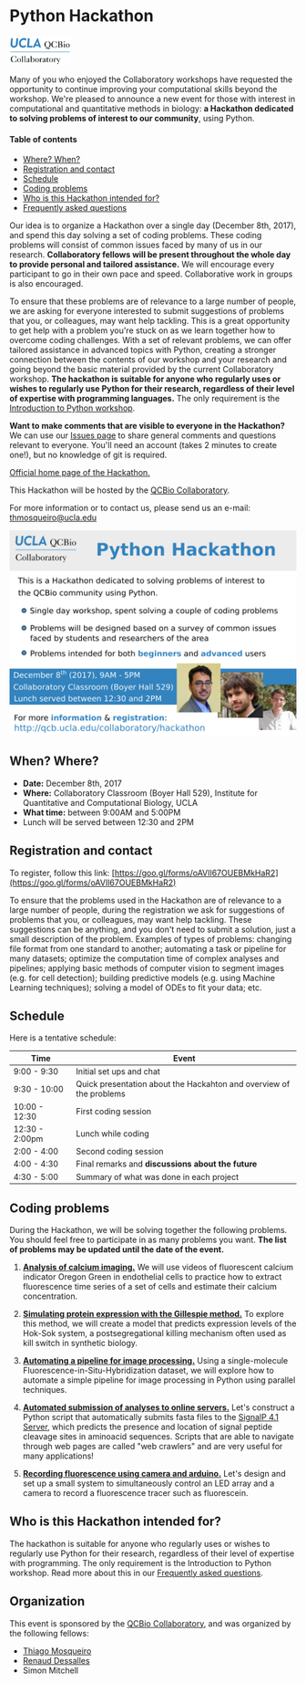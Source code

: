 # Python Hackathon

<img src="Materials_Resources/qcbCollaboratory_logo.png" height="50"/>

Many of you who enjoyed the Collaboratory workshops have requested the opportunity to continue improving your computational skills beyond the workshop. We're pleased to announce a new event for those with interest in computational and quantitative methods in biology: **a Hackathon dedicated to solving problems of interest to our community**, using Python.

#### Table of contents

- [Where? When?](#when-where)
- [Registration and contact](#registration-and-contact)
- [Schedule](#schedule)
- [Coding problems](#coding-problems)
- [Who is this Hackathon intended for?](#who-is-this-hackathon-intended-for)
- [Frequently asked questions](./Materials_Resources/FAQ.md)


Our idea is to organize a Hackathon over a single day (December 8th, 2017), and spend this day solving a set of coding problems. These coding problems will consist of common issues faced by many of us in our research. **Collaboratory fellows will be present throughout the whole day to provide personal and tailored assistance.** We will encourage every participant to go in their own pace and speed. Collaborative work in groups is also encouraged.

To ensure that these problems are of relevance to a large number of people, we are asking for everyone interested to submit suggestions of problems that you, or colleagues, may want help tackling. This is a great opportunity to get help with a problem you're stuck on as we learn together how to overcome coding challenges. With a set of relevant problems, we can offer tailored assistance in advanced topics with Python, creating a stronger connection between the contents of our workshop and your research and going beyond the basic material provided by the current Collaboratory workshop. **The hackathon is suitable for anyone who regularly uses or wishes to regularly use Python for their research, regardless of their level of expertise with programming languages.** The only requirement is the [Introduction to Python workshop](https://qcb.ucla.edu/collaboratory/workshops/collaboratory-workshop-9/).


**Want to make comments that are visible to everyone in the Hackathon?** We can use our [Issues page](https://github.com/thmosqueiro/UCLA-Collaboratory_Hackathon/issues) to share general comments and questions relevant to everyone. You'll need an account (takes 2 minutes to create one!), but no knowledge of git is required.


[Official home page of the Hackathon.](https://qcb.ucla.edu/collaboratory/hackathon)

This Hackathon will be hosted by the [QCBio Collaboratory](https://qcb.ucla.edu/collaboratory/).

For more information or to contact us, please send us an e-mail: thmosqueiro@ucla.edu

<img src="./Materials_Resources/Hackathon-Flyer.png" width="600px" />


## When? Where?

* **Date:** December 8th, 2017
* **Where:** Collaboratory Classroom (Boyer Hall 529),
Institute for Quantitative and Computational Biology, UCLA
* **What time:** between 9:00AM and 5:00PM
* Lunch will be served between 12:30 and 2PM

## Registration and contact

To register, follow this link: [https://goo.gl/forms/oAVIl67OUEBMkHaR2](https://goo.gl/forms/oAVIl67OUEBMkHaR2)

To ensure that the problems used in the Hackathon are of relevance to a large number of people, during the registration we ask for suggestions of problems that you, or colleagues, may want help tackling. These suggestions can be anything, and you don't need to submit a solution, just a small description of the problem. Examples of types of problems: changing file format from one standard to another; automating a task or pipeline for many datasets; optimize the computation time of complex analyses and pipelines; applying basic methods of computer vision to segment images (e.g. for cell detection); building predictive models (e.g. using Machine Learning techniques); solving a model of ODEs to fit your data; etc.


## Schedule

Here is a tentative schedule:

Time           | Event
---------------|------
9:00 - 9:30    | Initial set ups and chat
9:30 - 10:00   | Quick presentation about the Hackahton and overview of the problems
10:00 - 12:30  | First coding session
12:30 - 2:00pm | Lunch while coding
2:00 - 4:00    | Second coding session
4:00 - 4:30    | Final remarks and **discussions about the future**
4:30 - 5:00    | Summary of what was done in each project


## Coding problems

During the Hackathon, we will be solving together the following problems. You should feel free to participate in as many problems you want. **The list of problems may be updated until the date of the event.**

1. [**Analysis of calcium imaging.**](./Materials_Resources/Problem-1/Readme.md) We will use videos of fluorescent calcium indicator Oregon Green in endothelial cells to practice how to extract fluorescence time series of a set of cells and estimate their calcium concentration.

2. [**Simulating protein expression with the Gillespie method.**](./Materials_Resources/Problem-2/Readme.md) To explore this method, we will create a model that predicts expression levels of the Hok-Sok system, a postsegregational killing mechanism often used as kill switch in synthetic biology.

3. [**Automating a pipeline for image processing.**](./Materials_Resources/Problem-3/Readme.md) Using a single-molecule Fluorescence-in-Situ-Hybridization dataset, we will explore how to automate a simple pipeline for image processing in Python using parallel techniques.

4. [**Automated submission of analyses to online servers.**](./Materials_Resources/Problem-4/Readme.md) Let's construct a Python script that automatically submits fasta files to the [SignalP 4.1 Server](http://www.cbs.dtu.dk/services/SignalP/), which predicts the presence and location of signal peptide cleavage sites in aminoacid sequences. Scripts that are able to navigate through web pages are called "web crawlers" and are very useful for many applications!

5. [**Recording fluorescence using camera and arduino.**](./Materials_Resources/Problem-5/Readme.md) Let's design and set up a small system to simultaneously control an LED array and a camera to record a fluorescence tracer such as fluorescein.


## Who is this Hackathon intended for?

The hackathon is suitable for anyone who regularly uses or wishes to regularly use Python for their research, regardless of their level of expertise with programming. The only requirement is the Introduction to Python workshop. Read more about this in our [Frequently asked questions](./Materials_Resources/FAQ.md).


## Organization

This event is sponsored by the [QCBio Collaboratory](https://qcb.ucla.edu/collaboratory/), and was organized by the following fellows:

* [Thiago Mosqueiro](http://thmosqueiro.vandroiy.com/)
* [Renaud Dessalles](https://www.researchgate.net/profile/Renaud_Dessalles)
* Simon Mitchell
